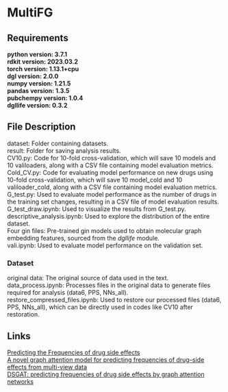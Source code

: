 # MultiFG

## Requirements  
**python version: 3.7.1**   
**rdkit version: 2023.03.2**  
**torch version: 1.13.1+cpu**  
**dgl version: 2.0.0**  
**numpy version: 1.21.5**  
**pandas version: 1.3.5**  
**pubchempy version: 1.0.4**  
**dgllife version: 0.3.2**   
## File Description  
dataset: Folder containing datasets.  
result: Folder for saving analysis results.  
CV10.py: Code for 10-fold cross-validation, which will save 10 models and 10 valiloaders, along with a CSV file containing model evaluation metrics.  
Cold_CV.py: Code for evaluating model performance on new drugs using 10-fold cross-validation, which will save 10 model_cold and 10 valiloader_cold, along with a CSV file containing model evaluation metrics.  
G_test.py: Used to evaluate model performance as the number of drugs in the training set changes, resulting in a CSV file of model evaluation results.  
G_test_draw.ipynb: Used to visualize the results from G_test.py.  
descriptive_analysis.ipynb: Used to explore the distribution of the entire dataset.  
Four gin files: Pre-trained gin models used to obtain molecular graph embedding features, sourced from the *dgllife* module.  
vali.ipynb: Used to evaluate model performance on the validation set.  
### Dataset  
original data: The original source of data used in the text.  
data_process.ipynb: Processes files in the original data to generate files required for analysis (data6, PPS, NNs_all).  
restore_compressed_files.ipynb: Used to restore our processed files (data6, PPS, NNs_all), which can be directly used in codes like CV10 after restoration.   
## Links    
[Predicting the Frequencies of drug side effects](https://github.com/paccanarolab/Side-effect-Frequencies "Predicting the Frequencies of drug side effects")   
[A novel graph attention model for predicting frequencies of drug–side effects from multi-view data](https://github.com/zhc940702/MGPred "A novel graph attention model for predicting frequencies of drug–side effects from multi-view data")   
[DSGAT: predicting frequencies of drug side effects by graph attention networks](https://github.com/xxy45/DSGAT "DSGAT: predicting frequencies of drug side effects by graph attention networks")
